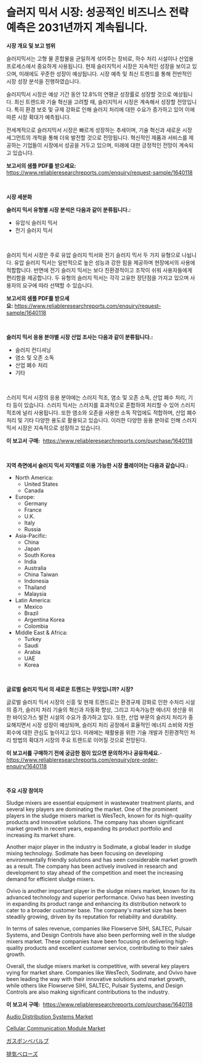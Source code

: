 <p><h1>슬러지 믹서 시장: 성공적인 비즈니스 전략 예측은 2031년까지 계속됩니다.</h1></p><p><strong>시장 개요 및 보고 범위</strong></p>
<p><p>슬러지믹서는 고형 물 혼합물을 균일하게 섞어주는 장비로, 하수 처리 시설이나 산업용 프로세스에서 중요하게 사용됩니다. 현재 슬러지믹서 시장은 지속적인 성장을 보이고 있으며, 미래에도 꾸준한 성장이 예상됩니다. 시장 예측 및 최신 트렌드를 통해 전반적인 시장 성장 분석을 진행하였습니다.</p><p>슬러지믹서 시장은 예상 기간 동안 12.8%의 연평균 성장률로 성장할 것으로 예상됩니다. 최신 트렌드와 기술 혁신을 고려할 때, 슬러지믹서 시장은 계속해서 성장할 전망입니다. 특히 환경 보호 및 규제 강화로 인해 슬러지 처리에 대한 수요가 증가하고 있어 이에 따른 시장 확대가 예측됩니다.</p><p>전세계적으로 슬러지믹서 시장은 빠르게 성장하는 추세이며, 기술 혁신과 새로운 시장 세그먼트의 개척을 통해 더욱 발전할 것으로 전망됩니다. 혁신적인 제품과 서비스를 제공하는 기업들이 시장에서 성공을 거두고 있으며, 미래에 대한 긍정적인 전망이 계속되고 있습니다.</p></p>
<p><strong>보고서의 샘플 PDF를 받으세요:</strong> <a href="https://www.reliableresearchreports.com/enquiry/request-sample/1640118">https://www.reliableresearchreports.com/enquiry/request-sample/1640118</a></p>
<p>&nbsp;</p>
<p><strong>시장 세분화</strong></p>
<p><strong>슬러지 믹서 유형별 시장 분석은 다음과 같이 분류됩니다.:</strong></p>
<p><ul><li>유압식 슬러지 믹서</li><li>전기 슬러지 믹서</li></ul></p>
<p>&nbsp;</p>
<p><p>슬러지 믹서 시장은 주로 유압 슬러지 믹서와 전기 슬러지 믹서 두 가지 유형으로 나뉩니다. 유압 슬러지 믹서는 일반적으로 높은 성능과 강한 힘을 제공하며 현장에서의 사용에 적합합니다. 반면에 전기 슬러지 믹서는 보다 친환경적이고 조작이 쉬워 사용자들에게 편리함을 제공합니다. 두 유형의 슬러지 믹서는 각각 고유한 장단점을 가지고 있으며 사용자의 요구에 따라 선택할 수 있습니다.</p></p>
<p><strong>보고서의 샘플 PDF를 받으세요:</strong>&nbsp;<a href="https://www.reliableresearchreports.com/enquiry/request-sample/1640118">https://www.reliableresearchreports.com/enquiry/request-sample/1640118</a></p>
<p>&nbsp;</p>
<p><strong> 슬러지 믹서 응용 분야별 시장 산업 조사는 다음과 같이 분류됩니다.:</strong></p>
<p><ul><li>슬러지 컨디셔닝</li><li>염소 및 오존 소독</li><li>산업 폐수 처리</li><li>기타</li></ul></p>
<p>&nbsp;</p>
<p><p>스러지 믹서 시장의 응용 분야에는 스러지 적조, 염소 및 오존 소독, 산업 폐수 처리, 기타 등이 있습니다. 스러지 믹서는 스러지를 효과적으로 혼합하여 처리할 수 있어 스러지 적조에 널리 사용됩니다. 또한 염소와 오존을 사용한 소독 작업에도 적합하며, 산업 폐수 처리 및 기타 다양한 용도로 활용되고 있습니다. 이러한 다양한 응용 분야로 인해 스러지 믹서 시장은 지속적으로 성장하고 있습니다.</p></p>
<p><strong>이 보고서 구매:</strong>&nbsp; <a href="https://www.reliableresearchreports.com/purchase/1640118">https://www.reliableresearchreports.com/purchase/1640118</a></p>
<p>&nbsp;</p>
<p><strong>지역 측면에서 슬러지 믹서 지역별로 이용 가능한 시장 플레이어는 다음과 같습니다.:</strong></p>
<p><ul>
    <li>
        North America:
        <ul>
            <li>United States</li>
            <li>Canada</li>
        </ul>
    </li>
    <li>
        Europe:
        <ul>
            <li>Germany</li>
            <li>France</li>
            <li>U.K.</li>
            <li>Italy</li>
            <li>Russia</li>
        </ul>
    </li>
    <li>
        Asia-Pacific:
        <ul>
            <li>China</li>
            <li>Japan</li>
            <li>South Korea</li>
            <li>India</li>
            <li>Australia</li>
            <li>China Taiwan</li>
            <li>Indonesia</li>
            <li>Thailand</li>
            <li>Malaysia</li>
        </ul>
    </li>
    <li>
        Latin America:
        <ul>
            <li>Mexico</li>
            <li>Brazil</li>
            <li>Argentina Korea</li>
            <li>Colombia</li>
        </ul>
    </li>
    <li>
        Middle East & Africa:
        <ul>
            <li>Turkey</li>
            <li>Saudi</li>
            <li>Arabia</li>
            <li>UAE</li>
            <li>Korea</li>
        </ul>
    </li>
    </ul></p>
<p>&nbsp;</p>
<p><strong>글로벌 슬러지 믹서 의 새로운 트렌드는 무엇입니까? 시장?</strong></p>
<p><p>글로벌 슬러지 믹서 시장의 신흥 및 현재 트렌드로는 환경규제 강화로 인한 수처리 시설의 증가, 슬러지 처리 기술의 혁신과 자동화 향상, 그리고 지속가능한 에너지 생산을 위한 바이오가스 발전 시설의 수요가 증가하고 있다. 또한, 산업 부문의 슬러지 처리가 중요해지면서 시장 성장이 예상되며, 슬러지 처리 공정에서 효율적인 에너지 소비와 자원 회수에 대한 관심도 높아지고 있다. 미래에는 재활용을 위한 기술 개발과 친환경적인 처리 방법의 확대가 시장의 주요 트렌드로 이어질 것으로 전망된다.</p></p>
<p><strong>이 보고서를 구매하기 전에 궁금한 점이 있으면 문의하거나 공유하세요.</strong>- <a href="https://www.reliableresearchreports.com/enquiry/pre-order-enquiry/1640118">https://www.reliableresearchreports.com/enquiry/pre-order-enquiry/1640118</a></p>
<p>&nbsp;</p>
<p><strong>주요 시장 참여자</strong></p>
<p><p>Sludge mixers are essential equipment in wastewater treatment plants, and several key players are dominating the market. One of the prominent players in the sludge mixers market is WesTech, known for its high-quality products and innovative solutions. The company has shown significant market growth in recent years, expanding its product portfolio and increasing its market share.</p><p>Another major player in the industry is Sodimate, a global leader in sludge mixing technology. Sodimate has been focusing on developing environmentally friendly solutions and has seen considerable market growth as a result. The company has been actively involved in research and development to stay ahead of the competition and meet the increasing demand for efficient sludge mixers.</p><p>Ovivo is another important player in the sludge mixers market, known for its advanced technology and superior performance. Ovivo has been investing in expanding its product range and enhancing its distribution network to cater to a broader customer base. The company's market size has been steadily growing, driven by its reputation for reliability and durability.</p><p>In terms of sales revenue, companies like Flowserve SIHI, SALTEC, Pulsair Systems, and Design Controls have also been performing well in the sludge mixers market. These companies have been focusing on delivering high-quality products and excellent customer service, contributing to their sales growth.</p><p>Overall, the sludge mixers market is competitive, with several key players vying for market share. Companies like WesTech, Sodimate, and Ovivo have been leading the way with their innovative solutions and market growth, while others like Flowserve SIHI, SALTEC, Pulsair Systems, and Design Controls are also making significant contributions to the industry.</p></p>
<p><strong>이 보고서 구매:</strong>&nbsp;&nbsp;<a href="https://www.reliableresearchreports.com/purchase/1640118">https://www.reliableresearchreports.com/purchase/1640118</a></p>
<p><p><a href="https://github.com/Alonsoolds3wq1d81czn8rbol/Market-Research-Report-List-1/blob/main/audio-distribution-systems-market.md">Audio Distribution Systems Market</a></p><p><a href="https://github.com/RickHolmes3/Market-Research-Report-List-4/blob/main/cellular-communication-module-market.md">Cellular Communication Module Market</a></p><p><a href="https://github.com/vlcostes/Market-Research-Report-List-1/blob/main/674981710192.md">ガスボンベバルブ</a></p><p><a href="https://github.com/EstaSprer20231/Market-Research-Report-List-1/blob/main/193247610193.md">排気ベローズ</a></p></p>
